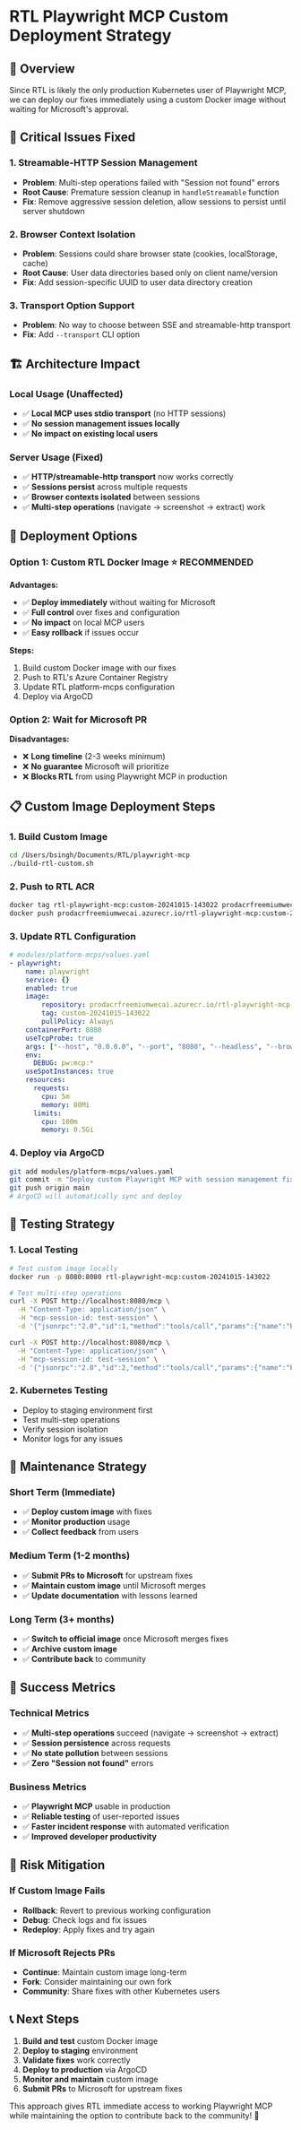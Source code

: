 # RTL Playwright MCP Custom Deployment Strategy

## 🎯 Overview

Since RTL is likely the only production Kubernetes user of Playwright MCP, we can deploy our fixes immediately using a custom Docker image without waiting for Microsoft's approval.

## 🚨 Critical Issues Fixed

### 1. Streamable-HTTP Session Management
- **Problem**: Multi-step operations failed with "Session not found" errors
- **Root Cause**: Premature session cleanup in `handleStreamable` function
- **Fix**: Remove aggressive session deletion, allow sessions to persist until server shutdown

### 2. Browser Context Isolation  
- **Problem**: Sessions could share browser state (cookies, localStorage, cache)
- **Root Cause**: User data directories based only on client name/version
- **Fix**: Add session-specific UUID to user data directory creation

### 3. Transport Option Support
- **Problem**: No way to choose between SSE and streamable-http transport
- **Fix**: Add `--transport` CLI option

## 🏗️ Architecture Impact

### Local Usage (Unaffected)
- ✅ **Local MCP uses stdio transport** (no HTTP sessions)
- ✅ **No session management issues locally**
- ✅ **No impact on existing local users**

### Server Usage (Fixed)
- ✅ **HTTP/streamable-http transport** now works correctly
- ✅ **Sessions persist** across multiple requests
- ✅ **Browser contexts isolated** between sessions
- ✅ **Multi-step operations** (navigate → screenshot → extract) work

## 🚀 Deployment Options

### Option 1: Custom RTL Docker Image ⭐ **RECOMMENDED**

**Advantages:**
- ✅ **Deploy immediately** without waiting for Microsoft
- ✅ **Full control** over fixes and configuration
- ✅ **No impact** on local MCP users
- ✅ **Easy rollback** if issues occur

**Steps:**
1. Build custom Docker image with our fixes
2. Push to RTL's Azure Container Registry
3. Update RTL platform-mcps configuration
4. Deploy via ArgoCD

### Option 2: Wait for Microsoft PR

**Disadvantages:**
- ❌ **Long timeline** (2-3 weeks minimum)
- ❌ **No guarantee** Microsoft will prioritize
- ❌ **Blocks RTL** from using Playwright MCP in production

## 📋 Custom Image Deployment Steps

### 1. Build Custom Image
```bash
cd /Users/bsingh/Documents/RTL/playwright-mcp
./build-rtl-custom.sh
```

### 2. Push to RTL ACR
```bash
docker tag rtl-playwright-mcp:custom-20241015-143022 prodacrfreemiumwecai.azurecr.io/rtl-playwright-mcp:custom-20241015-143022
docker push prodacrfreemiumwecai.azurecr.io/rtl-playwright-mcp:custom-20241015-143022
```

### 3. Update RTL Configuration
```yaml
# modules/platform-mcps/values.yaml
- playwright:
    name: playwright
    service: {}
    enabled: true
    image:
        repository: prodacrfreemiumwecai.azurecr.io/rtl-playwright-mcp
        tag: custom-20241015-143022
        pullPolicy: Always
    containerPort: 8080
    useTcpProbe: true
    args: ["--host", "0.0.0.0", "--port", "8080", "--headless", "--browser", "chromium", "--transport", "streamable-http"]
    env:
      DEBUG: pw:mcp:*
    useSpotInstances: true
    resources:
      requests:
        cpu: 5m
        memory: 80Mi
      limits:
        cpu: 100m
        memory: 0.5Gi
```

### 4. Deploy via ArgoCD
```bash
git add modules/platform-mcps/values.yaml
git commit -m "Deploy custom Playwright MCP with session management fixes"
git push origin main
# ArgoCD will automatically sync and deploy
```

## 🧪 Testing Strategy

### 1. Local Testing
```bash
# Test custom image locally
docker run -p 8080:8080 rtl-playwright-mcp:custom-20241015-143022

# Test multi-step operations
curl -X POST http://localhost:8080/mcp \
  -H "Content-Type: application/json" \
  -H "mcp-session-id: test-session" \
  -d '{"jsonrpc":"2.0","id":1,"method":"tools/call","params":{"name":"browser_navigate","arguments":{"url":"https://www.buienradar.nl/"}}}'

curl -X POST http://localhost:8080/mcp \
  -H "Content-Type: application/json" \
  -H "mcp-session-id: test-session" \
  -d '{"jsonrpc":"2.0","id":2,"method":"tools/call","params":{"name":"browser_take_screenshot","arguments":{"filename":"test.png"}}}'
```

### 2. Kubernetes Testing
- Deploy to staging environment first
- Test multi-step operations
- Verify session isolation
- Monitor logs for any issues

## 🔄 Maintenance Strategy

### Short Term (Immediate)
- ✅ **Deploy custom image** with fixes
- ✅ **Monitor production** usage
- ✅ **Collect feedback** from users

### Medium Term (1-2 months)
- ✅ **Submit PRs to Microsoft** for upstream fixes
- ✅ **Maintain custom image** until Microsoft merges
- ✅ **Update documentation** with lessons learned

### Long Term (3+ months)
- ✅ **Switch to official image** once Microsoft merges fixes
- ✅ **Archive custom image** 
- ✅ **Contribute back** to community

## 🎯 Success Metrics

### Technical Metrics
- ✅ **Multi-step operations** succeed (navigate → screenshot → extract)
- ✅ **Session persistence** across requests
- ✅ **No state pollution** between sessions
- ✅ **Zero "Session not found"** errors

### Business Metrics
- ✅ **Playwright MCP** usable in production
- ✅ **Reliable testing** of user-reported issues
- ✅ **Faster incident response** with automated verification
- ✅ **Improved developer productivity**

## 🚨 Risk Mitigation

### If Custom Image Fails
- **Rollback**: Revert to previous working configuration
- **Debug**: Check logs and fix issues
- **Redeploy**: Apply fixes and try again

### If Microsoft Rejects PRs
- **Continue**: Maintain custom image long-term
- **Fork**: Consider maintaining our own fork
- **Community**: Share fixes with other Kubernetes users

## 📞 Next Steps

1. **Build and test** custom Docker image
2. **Deploy to staging** environment
3. **Validate fixes** work correctly
4. **Deploy to production** via ArgoCD
5. **Monitor and maintain** custom image
6. **Submit PRs** to Microsoft for upstream fixes

This approach gives RTL immediate access to working Playwright MCP while maintaining the option to contribute back to the community! 🚀
